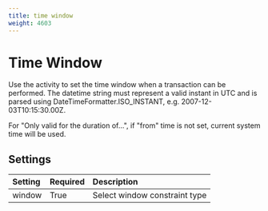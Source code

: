 ```yaml
---
title: time window
weight: 4603
---
```


# Time Window
Use the activity to set the time window when a transaction can be performed. The datetime string must represent a valid instant in UTC and is parsed using DateTimeFormatter.ISO_INSTANT, e.g. 2007-12-03T10:15:30.00Z.

For "Only valid for the duration of...", if "from" time is not set, current system time will be used.

## Settings
| Setting       | Required | Description                                                                       |
|:--------------|:---------|:----------------------------------------------------------------------------------|
| window        | True     | Select window constraint type                                                     |



